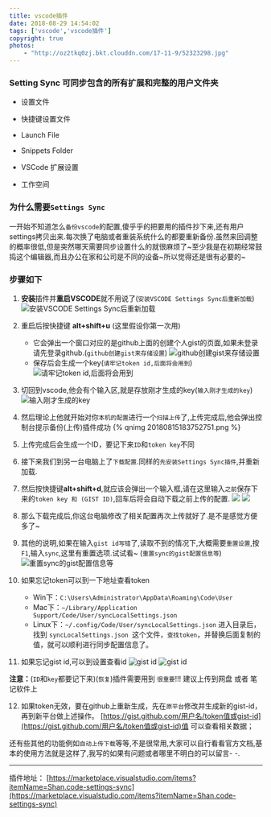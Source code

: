 ```yaml
---
title: vscode插件
date: 2018-08-29 14:54:02
tags: ['vscode','vscode插件']
copyright: true
photos: 
    - "http://oz2tkq0zj.bkt.clouddn.com/17-11-9/52323298.jpg"
---
```

### Setting Sync 可同步包含的所有扩展和完整的用户文件夹

- 设置文件

- 快捷键设置文件

- Launch File

- Snippets Folder

- VSCode 扩展设置

- 工作空间

<!-- more -->
### 为什么需要`Settings Sync`
一开始不知道怎么`备份vscode`的配置,傻乎乎的把要用的插件抄下来,还有用户settings拷贝出来.每次换了电脑或者重装系统什么的都要重新备份.虽然来回调整的概率很低,但是突然哪天需要同步设置什么的就很麻烦了~至少我是在初期经常鼓捣这个编辑器,而且办公在家和公司是不同的设备~所以觉得还是很有必要的~

### 步骤如下

1. **安装**插件并**重启VSCODE**就不用说了(`安装VSCODE Settings Sync后重新加载`)
![安装VSCODE Settings Sync后重新加载](00-400x264.png)

2. 重启后按快捷键 **alt+shift+u** (这里假设你第一次用)
    - 它会弹出一个窗口对应的是github上面的创建个人gist的页面,如果未登录请先登录github.(`github创建gist来存储设置`)
![github创建gist来存储设置](01-400x445.png)
    - 保存后会生成一个key(`请牢记token id,后面将会用到`)
![请牢记token id,后面将会用到](02-400x189.png)
3. 切回到vscode,他会有个输入区,就是存放刚才生成的key(`输入刚才生成的key`)
![输入刚才生成的key](03-400x75.png)

4. 然后理论上他就开始对你`本机的配置`进行一个`扫描上传`了,上传完成后,他会弹出控制台提示备份(上传)插件成功
{% qnimg 20180815183752751.png %}
5. 上传完成后会生成一个ID，要记下来`ID`和`token key`不同

6. 接下来我们到另一台电脑上了`下载配置`.同样的`先安装Settings Sync插件`,并重新加载.

7. 然后按快捷键**alt+shift+d**,就应该会弹出一个输入框,请在这里输入`之前`保存下来的`token key 和 (GIST ID)`,回车后将会自动下载之前上传的配置.
![](1.png)
![](2.png)

8. 那么下载完成后,你这台电脑修改了相关配置再次上传就好了.是不是感觉方便多了~

9. 其他的说明,如果在输入`gist id写错`了,读取不到的情况下,大概需要`重置设置`,按`F1`,输入`sync`,这里有重置选项.试试看~ (`重置sync的gist配置信息等`)
![重置sync的gist配置信息等](04.png)

10. 如果忘记token可以到一下地址查看token
    - Win下：`C:\Users\Administrator\AppData\Roaming\Code\User`
    - Mac下：`~/Library/Application Support/Code/User/syncLocalSettings.json`
    - Linux下：`~/.config/Code/User/syncLocalSettings.json`
进入目录后，找到 `syncLocalSettings.json `这个文件，`查找token`，并替换后面复制的值，就可以顺利进行同步配置信息了。

11. 如果忘记gist id,可以到设置查看id
![gist id](20180815183812965.png)
![gist id](20180815183830941.png)

**注意：**(`ID`和`key`都要记下来)(`恢复`)插件需要用到 `很重要`!!! 建议上传到网盘 或者 笔记软件上

12. 如果token无效，要在github上重新生成，先在`原平台`修改并生成新的gist-id，再到新平台做上述操作。 
[https://gist.github.com/用户名/token值或gist-id](https://gist.github.com/用户名/token值或gist-id)值 可以查看相关数据；

还有些其他的功能例如`自动上传下载`等等,不是很常用,大家可以自行看看官方文档,基本的使用方法就是这样了,我写的如果有问题或者哪里不明白的可以留言- -.



-----
插件地址：
[https://marketplace.visualstudio.com/items?itemName=Shan.code-settings-sync](https://marketplace.visualstudio.com/items?itemName=Shan.code-settings-sync)

